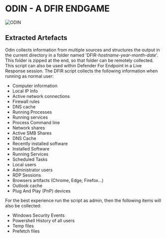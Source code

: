 # ODIN - A DFIR ENDGAME

![ODIN](https://github.com/Worldsleaks/DFIR-Powershell/assets/99112106/4b630b92-febd-4cfa-ba6f-19ffb160e6db)

## Extracted Artefacts
Odin collects information from multiple sources and structures the output in the current directory in a folder named 'DFIR-_hostname_-_year_-_month_-_date_'. This folder is zipped at the end, so that folder can be remotely collected. This script can also be used within Defender For Endpoint in a Live Response session. The DFIR script collects the following information when running as normal user:
- Computer information
- Local IP Info
- Active network connections
- Firewall rules
- DNS cache
- Running Processes
- Running services
- Process Command line
- Network shares
- Active SMB Shares
- DNS Cache
- Recently installed software
- Installed Software
- Running Services
- Scheduled Tasks
- Local users
- Administrator users
- RDP Sessions
- Browsers artifacts (Chrome, Edge, Firefox...)
- Outlook cache
- Plug And Play (PnP) devices

For the best experience run the script as admin, then the following items will also be collected:
- Windows Security Events
- Powershell History of all users
- Temp files
- Prefetch files
